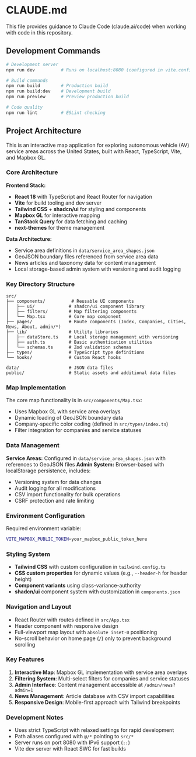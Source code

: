# CLAUDE.md

This file provides guidance to Claude Code (claude.ai/code) when working with code in this repository.

## Development Commands

```bash
# Development server
npm run dev          # Runs on localhost:8080 (configured in vite.config.ts)

# Build commands
npm run build        # Production build
npm run build:dev    # Development build
npm run preview      # Preview production build

# Code quality
npm run lint         # ESLint checking
```

## Project Architecture

This is an interactive map application for exploring autonomous vehicle (AV) service areas across the United States, built with React, TypeScript, Vite, and Mapbox GL.

### Core Architecture

**Frontend Stack:**
- **React 18** with TypeScript and React Router for navigation
- **Vite** for build tooling and dev server
- **Tailwind CSS** + **shadcn/ui** for styling and components
- **Mapbox GL** for interactive mapping
- **TanStack Query** for data fetching and caching
- **next-themes** for theme management

**Data Architecture:**
- Service area definitions in `data/service_area_shapes.json`
- GeoJSON boundary files referenced from service area data
- News articles and taxonomy data for content management
- Local storage-based admin system with versioning and audit logging

### Key Directory Structure

```
src/
├── components/          # Reusable UI components
│   ├── ui/             # shadcn/ui component library
│   ├── filters/        # Map filtering components
│   └── Map.tsx         # Core map component
├── pages/              # Route components (Index, Companies, Cities, News, About, admin/*)
├── lib/                # Utility libraries
│   ├── dataStore.ts    # Local storage management with versioning
│   ├── auth.ts         # Basic authentication utilities
│   └── schemas.ts      # Zod validation schemas
├── types/              # TypeScript type definitions
└── hooks/              # Custom React hooks

data/                   # JSON data files
public/                 # Static assets and additional data files
```

### Map Implementation

The core map functionality is in `src/components/Map.tsx`:
- Uses Mapbox GL with service area overlays
- Dynamic loading of GeoJSON boundary data
- Company-specific color coding (defined in `src/types/index.ts`)
- Filter integration for companies and service statuses

### Data Management

**Service Areas:** Configured in `data/service_area_shapes.json` with references to GeoJSON files
**Admin System:** Browser-based with localStorage persistence, includes:
- Versioning system for data changes
- Audit logging for all modifications
- CSV import functionality for bulk operations
- CSRF protection and rate limiting

### Environment Configuration

Required environment variable:
```bash
VITE_MAPBOX_PUBLIC_TOKEN=your_mapbox_public_token_here
```

### Styling System

- **Tailwind CSS** with custom configuration in `tailwind.config.ts`
- **CSS custom properties** for dynamic values (e.g., `--header-h` for header height)
- **Component variants** using class-variance-authority
- **shadcn/ui** component system with customization in `components.json`

### Navigation and Layout

- React Router with routes defined in `src/App.tsx`
- Header component with responsive design
- Full-viewport map layout with `absolute inset-0` positioning
- No-scroll behavior on home page (`/`) only to prevent background scrolling

### Key Features

1. **Interactive Map**: Mapbox GL implementation with service area overlays
2. **Filtering System**: Multi-select filters for companies and service statuses
3. **Admin Interface**: Content management accessible at `/admin/news?admin=1`
4. **News Management**: Article database with CSV import capabilities
5. **Responsive Design**: Mobile-first approach with Tailwind breakpoints

### Development Notes

- Uses strict TypeScript with relaxed settings for rapid development
- Path aliases configured with `@/*` pointing to `src/*`
- Server runs on port 8080 with IPv6 support (`::`)
- Vite dev server with React SWC for fast builds